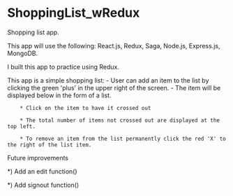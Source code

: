 # ShoppingList_wRedux
Shopping list app. 


This app will use the following: React.js, Redux, Saga, Node.js, Express.js, MongoDB.


I built this app to practice using Redux.

This app is a simple shopping list:
    - User can add an item to the list by clicking the green 'plus' in the upper right of the screen.
    - The item will be displayed below in the form of a list.

        * Click on the item to have it crossed out

        * The total number of items not crossed out are displayed at the top left.

        * To remove an item from the list permanently click the red 'X' to the right of the list item.

Future improvements

*) Add an edit function()

*) Add signout function()












